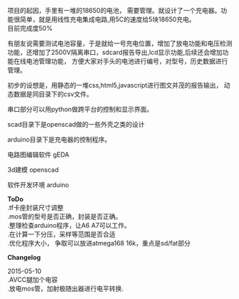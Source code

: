 项目的起因，手里有一堆的18650的电池， 需要管理。就设计了一个充电器。功能很简单，就是用线性充电集成电路,用5C的速度给5块18650充电。  
目前完成度50%  

有朋友说需要测试电池容量，于是就给一号充电位置，增加了放电功能和电压检测功能，还增加了2500V隔离串口，sdcard报告导出,lcd显示功能,后续还会增加功能在线电池管理功能， 方便大家对手头的电池进行编号，对型号，历史数据进行管理。

初步的设想是，用静态的一堆css,html5,javascript进行图文并茂的报告输出， 动态数据是同目录下的csv文件。  

串口部分可以用python做跨平台的控制和显示界面。  

scad目录下是openscad做的一些外壳之类的设计  

arduino目录下是充电器的控制程序。  

电路图编辑软件 gEDA

3d建模 openscad

软件开发环境 arduino



**ToDo**  
 .tf卡座封装尺寸调整  
 .mos管的型号是否正确，封装是否正确。  
 .整理检查arduino程序，让A6 A7可以工作。   
 .在计算一下分压，采样等范围是否合适  
 .优化程序大小， 争取可以放进atmega168  16k，重点是sd/fat部分

**Changelog**

 2015-05-10  
 .AVCC腿加个电容  
 .放电mos管，加射极随出器进行电平转换.
